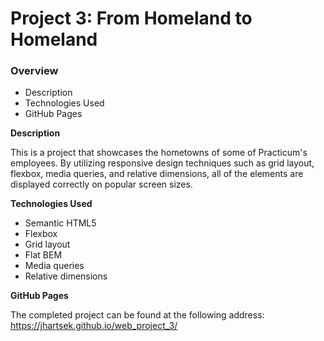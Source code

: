 # Project 3: From Homeland to Homeland
### Overview   
* Description
* Technologies Used
* GitHub Pages
  
**Description**    
  
This is a project that showcases the hometowns of some of Practicum's employees. By utilizing responsive design techniques such as grid layout, flexbox, media queries, and relative dimensions, all of the elements are displayed correctly on popular screen sizes. 
    
**Technologies Used** 

- Semantic HTML5
- Flexbox
- Grid layout
- Flat BEM
- Media queries 
- Relative dimensions 

**GitHub Pages**  
  
The completed project can be found at the following address:
  https://jhartsek.github.io/web_project_3/